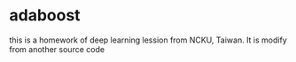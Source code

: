 # adaboost
this is a homework of deep learning lession from NCKU, Taiwan. It is modify from another source code
